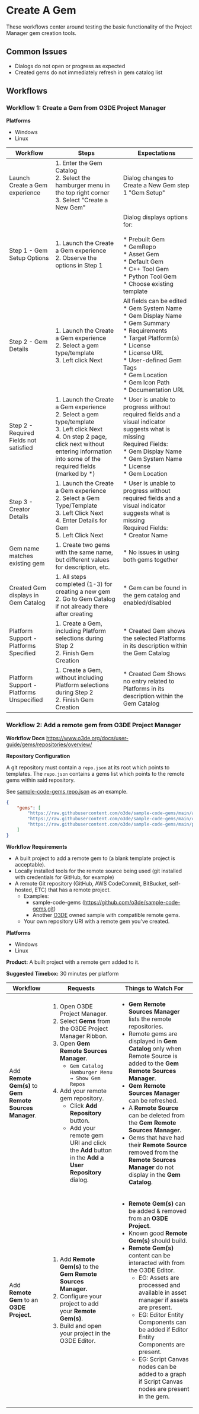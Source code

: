 # Create A Gem

These workflows center around testing the basic functionality of the Project Manager gem creation tools.

## Common Issues

*   Dialogs do not open or progress as expected
*   Created gems do not immediately refresh in gem catalog list

## Workflows

### Workflow 1: Create a Gem from O3DE Project Manager

**Platforms**
* Windows
* Linux

| Workflow                                 | Steps                                                                                                                                                                                                          | Expectations                                                                                                                                                                                                                                                                                                            |
|------------------------------------------|----------------------------------------------------------------------------------------------------------------------------------------------------------------------------------------------------------------|-------------------------------------------------------------------------------------------------------------------------------------------------------------------------------------------------------------------------------------------------------------------------------------------------------------------------|
| Launch Create a Gem experience           | 1.  Enter the Gem Catalog<br>2.  Select the hamburger menu in the top right corner<br>3.  Select "Create a New Gem"                                                                                            | Dialog changes to Create a New Gem step 1 "Gem Setup"                                                                                                                                                                                                                                                                   |
| Step 1 - Gem Setup Options               | 1.  Launch the Create a Gem experience<br>2.  Observe the options in Step 1                                                                                                                                    | Dialog displays options for:<br><br>*   Prebuilt Gem<br>*   GemRepo<br>*   Asset Gem<br>*   Default Gem<br>*   C++ Tool Gem<br>*   Python Tool Gem<br>*   Choose existing template                                                                                                                                      |
| Step 2 - Gem Details                     | 1.  Launch the Create a Gem experience<br>2.  Select a gem type/template<br>3.  Left click Next                                                                                                                | All fields can be edited<br>    *   Gem System Name<br>   *   Gem Display Name<br>    *   Gem Summary<br>    *   Requirements<br>    *   Target Platform(s)<br>   *   License<br>    *   License URL<br>    *   User-defined Gem Tags<br>    *   Gem Location<br>    *   Gem Icon Path<br>    *   Documentation URL<br> |
| Step 2 - Required Fields not satisfied   | 1.  Launch the Create a Gem experience<br>2.  Select a gem type/template<br>3.  Left click Next<br>4.  On step 2 page, click next without entering information into some of the required fields (marked by \*) | *   User is unable to progress without required fields and a visual indicator suggests what is missing<br>   Required Fields:<br>    *   Gem Display Name<br>    *   Gem System Name<br>    *   License<br>   *   Gem Location<br>                                                                                      |
| Step 3 - Creator Details                 | 1.  Launch the Create a Gem experience<br>2.  Select a Gem Type/Template<br>3.  Left Click Next<br>4.  Enter Details for Gem<br>5.  Left Click Next                                                            | *   User is unable to progress without required fields and a visual indicator suggests what is missing<br>   Required Fields:<br>    *   Creator Name<br>                                                                                                                                                               |
| Gem name matches existing gem            | 1.  Create two gems with the same name, but different values for description, etc.                                                                                                                             | *   No issues in using both gems together                                                                                                                                                                                                                                                                               |
| Created Gem displays in Gem Catalog      | 1.  All steps completed (1-3) for creating a new gem<br>2.  Go to Gem Catalog if not already there after creating                                                                                              | *   Gem can be found in the gem catalog and enabled/disabled                                                                                                                                                                                                                                                            |
| Platform Support - Platforms Specified   | 1.  Create a Gem, including Platform selections during Step 2<br>2.  Finish Gem Creation                                                                                                                       | * Created Gem shows the selected Platforms in its description within the Gem Catalog                                                                                                                                                                                                                                    |
| Platform Support - Platforms Unspecified | 1.  Create a Gem, without including Platform selections during Step 2<br>2.  Finish Gem Creation                                                                                                               | * Created Gem Shows no entry related to Platforms in its description within the Gem Catalog                                                                                                                                                                                                                             |


### Workflow 2: Add a remote gem from O3DE Project Manager

**Workflow Docs**
https://www.o3de.org/docs/user-guide/gems/repositories/overview/

**Repository Configuration**

A git repository must contain a `repo.json` at its root which points to templates. The `repo.json` contains a gems 
list which points to the remote gems within said repository.

See [sample-code-gems repo.json](https://github.com/o3de/sample-code-gems/blob/main/repo.json) as an example.

```json
{
    "gems": [
        "https://raw.githubusercontent.com/o3de/sample-code-gems/main/atom_gems/AtomTutorials",
        "https://raw.githubusercontent.com/o3de/sample-code-gems/main/cpp_gems/ShapeExample",
        "https://raw.githubusercontent.com/o3de/sample-code-gems/main/py_gems/PyShapeExample"
    ]
}
```

**Workflow Requirements**
* A built project to add a remote gem to (a blank template project is acceptable).
* Locally installed tools for the remote source being used (git installed with credentials for GitHub, for example)
* A remote Git repository (GitHub, AWS CodeCommit, BitBucket, self-hosted, ETC) that has a remote project.
  * Examples: 
    * sample-code-gems (https://github.com/o3de/sample-code-gems.git)
    * Another [O3DE](https://github.com/o3de) owned sample with compatible remote gems.
  * Your own repository URI with a remote gem you've created.

**Platforms**
* Windows
* Linux

**Product:** A built project with a remote gem added to it.

**Suggested Timebox:** 30 minutes per platform

| Workflow                                                 | Requests                                                                                                                                                                                                                                                                                                                                                                                                                | Things to Watch For                                                                                                                                                                                                                                                                                                                                                                                                                                                                                                      |
|----------------------------------------------------------|-------------------------------------------------------------------------------------------------------------------------------------------------------------------------------------------------------------------------------------------------------------------------------------------------------------------------------------------------------------------------------------------------------------------------|--------------------------------------------------------------------------------------------------------------------------------------------------------------------------------------------------------------------------------------------------------------------------------------------------------------------------------------------------------------------------------------------------------------------------------------------------------------------------------------------------------------------------|
| Add **Remote Gem(s)** to **Gem Remote Sources Manager**. | <ol><li>Open O3DE Project Manager.</li><li>Select **Gems** from the O3DE Project Manager Ribbon.</li><li>Open **Gem Remote Sources Manager**. <ul><li>`Gem Catalog Hamburger Menu → Show Gem Repos`</li></ul></li><li>Add your remote gem repository.<ul><li>Click **Add Repository** button.</li><li>Add your remote gem URI and click the **Add** button in the **Add a User Repository** dialog.</li></ul></li></ol> | <ul><li>**Gem Remote Sources Manager** lists the remote repositories.</li><li>Remote gems are displayed in **Gem Catalog** only when Remote Source is added to the **Gem Remote Sources Manager**.</li><li>**Gem Remote Sources Manager** can be refreshed.</li><li>A **Remote Source** can be deleted from the **Gem Remote Sources Manager.**</li><li>Gems that have had their **Remote Source** removed from the **Remote Sources Manager** do not display in the **Gem Catalog**.</ul>                               |
| Add **Remote Gem** to an **O3DE Project**.               | <ol><li>Add **Remote Gem(s)** to the **Gem Remote Sources Manager.**</li><li>Configure your project to add your **Remote Gem(s)**.</li><li>Build and open your project in the O3DE Editor.</li></ol>                                                                                                                                                                                                                    | <ul><li>**Remote Gem(s)** can be added & removed from an **O3DE Project**.</li><li>Known good **Remote Gem(s)** should build.</li><li>**Remote Gem(s)** content can be interacted with from the O3DE Editor. <ul><li>EG: Assets are processed and available in asset manager if assets are present.</li><li>EG: Editor Entity Components can be added if Editor Entity Components are present.</li><li>EG: Script Canvas nodes can be added to a graph if Script Canvas nodes are present in the gem.</li></ul></li></ul>|
